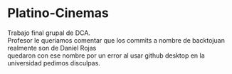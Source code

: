 # Platino-Cinemas
Trabajo final grupal de DCA. <br>
Profesor le queriamos comentar que los commits a nombre de backtojuan realmente son de Daniel Rojas <br>
quedaron con ese nombre por un error al usar github desktop en la universidad pedimos disculpas.

